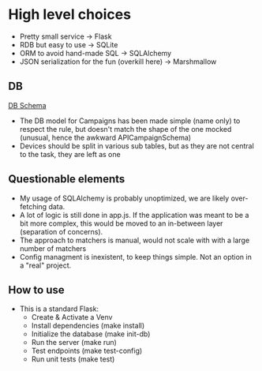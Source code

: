 # High level choices

* Pretty small service -> Flask
* RDB but easy to use -> SQLite
* ORM to avoid hand-made SQL -> SQLAlchemy
* JSON serialization for the fun (overkill here) -> Marshmallow

## DB

[DB Schema](https://i.ibb.co/ZRgFkQfC/Screenshot-2025-04-05-at-1-38-39-PM.png)

* The DB model for Campaigns has been made simple (name only) to respect the rule, but doesn't match the shape of the one mocked (unusual, hence the awkward APICampaignSchema)
* Devices should be split in various sub tables, but as they are not central to the task, they are left as one

## Questionable elements

* My usage of SQLAlchemy is probably unoptimized, we are likely over-fetching data.
* A lot of logic is still done in app.js. If the application was meant to be a bit more complex, this would be moved to an in-between layer (separation of concerns).
* The approach to matchers is manual, would not scale with with a large number of matchers
* Config managment is inexistent, to keep things simple. Not an option in a "real" project.


## How to use

* This is a standard Flask:
    * Create & Activate a Venv
    * Install dependencies (make install)
    * Initialize the database (make init-db)
    * Run the server (make run)
    * Test endpoints (make test-config)
    * Run unit tests (make test)
    